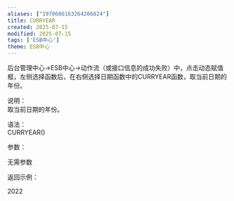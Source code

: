 ```yaml
---
aliases: ["1970686163264206824"]
title: CURRYEAR
created: 2025-07-15
modified: 2025-07-15
tags: ['ESB中心']
theme: ESB中心
---
```


后台管理中心->ESB中心->动作流（或接口信息的成功失败）中，点击动态赋值框，左侧选择函数后，在右侧选择日期函数中的CURRYEAR函数，取当前日期的年份。

说明：  
取当前日期的年份。

语法：  
CURRYEAR()  

参数：

无需参数

返回示例：

2022